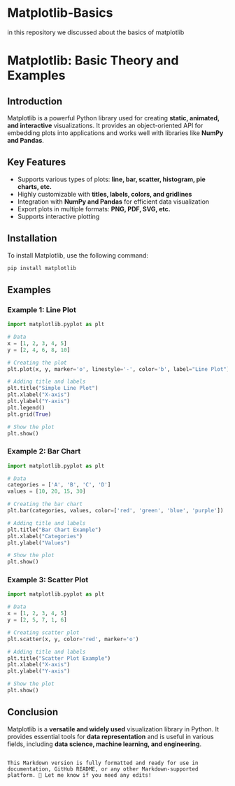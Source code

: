 # Matplotlib-Basics
in this repository we discussed about the basics of matplotlib

# Matplotlib: Basic Theory and Examples  

## Introduction  
Matplotlib is a powerful Python library used for creating **static, animated, and interactive** visualizations. It provides an object-oriented API for embedding plots into applications and works well with libraries like **NumPy and Pandas**.  

## Key Features  
- Supports various types of plots: **line, bar, scatter, histogram, pie charts, etc.**  
- Highly customizable with **titles, labels, colors, and gridlines**  
- Integration with **NumPy and Pandas** for efficient data visualization  
- Export plots in multiple formats: **PNG, PDF, SVG, etc.**  
- Supports interactive plotting  

## Installation  
To install Matplotlib, use the following command:  
```bash
pip install matplotlib
```
## Examples  

### Example 1: Line Plot  
```python
import matplotlib.pyplot as plt

# Data
x = [1, 2, 3, 4, 5]
y = [2, 4, 6, 8, 10]

# Creating the plot
plt.plot(x, y, marker='o', linestyle='-', color='b', label="Line Plot")

# Adding title and labels
plt.title("Simple Line Plot")
plt.xlabel("X-axis")
plt.ylabel("Y-axis")
plt.legend()
plt.grid(True)

# Show the plot
plt.show()
```

### Example 2: Bar Chart  
```python
import matplotlib.pyplot as plt

# Data
categories = ['A', 'B', 'C', 'D']
values = [10, 20, 15, 30]

# Creating the bar chart
plt.bar(categories, values, color=['red', 'green', 'blue', 'purple'])

# Adding title and labels
plt.title("Bar Chart Example")
plt.xlabel("Categories")
plt.ylabel("Values")

# Show the plot
plt.show()
```

### Example 3: Scatter Plot  
```python
import matplotlib.pyplot as plt

# Data
x = [1, 2, 3, 4, 5]
y = [2, 5, 7, 1, 6]

# Creating scatter plot
plt.scatter(x, y, color='red', marker='o')

# Adding title and labels
plt.title("Scatter Plot Example")
plt.xlabel("X-axis")
plt.ylabel("Y-axis")

# Show the plot
plt.show()
```

## Conclusion  
Matplotlib is a **versatile and widely used** visualization library in Python. It provides essential tools for **data representation** and is useful in various fields, including **data science, machine learning, and engineering**.
```

This Markdown version is fully formatted and ready for use in documentation, GitHub README, or any other Markdown-supported platform. 🚀 Let me know if you need any edits!
